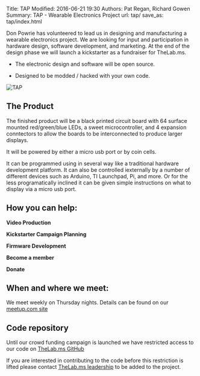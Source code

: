 Title: TAP
Modified: 2016-06-21 19:30
Authors: Pat Regan, Richard Gowen
Summary: TAP - Wearable Electronics Project
url: tap/
save_as: tap/index.html

Don Powrie has volunteered to lead us in designing and manufacturing a
wearable electronics project. We are looking for input and participation
in hardware design, software development, and marketing. At the end of
the design phase we will launch a kickstarter as a fundraiser for
TheLab.ms. 

*  The electronic design and software will be open source.

*  Designed to be modded / hacked with your own code.

![TAP]({filename}/images/tap.jpg)

## The Product
The finished product will be a black printed circuit board with 64 surface mounted red/green/blue LEDs, 
a sweet microcontroller, and 4 expansion conntectors to allow the boards to be interconnected to produce larger displays.

It will be powered by either a micro usb port or by coin cells.

It can be programmed using in several way like a traditional hardware development platform.
It can also be controlled iexternally by a number of different devices such as Arduino, TI Launchpad, Pi, and more.
Or for the less programatically inclined it can be given simple instructions on what to display via a micro usb port.

## How you can help:

**Video Production**

**Kickstarter Campaign Planning**

**Firmware Development**

**Become a member**

**Donate**

## When and where we meet:

We meet weekly on Thursday nights. Details can be found on our
[meetup.com site](http://www.meetup.com/TheLab-ms/)

## Code repository
Until our crowd funding campaign is launched we have restricted access to our code on [TheLab.ms GitHub](https://github.com/TheLab-ms)

If you are interested in contributing to the code before this restriction is lifted please contact [TheLab.ms leadership](mailto:leadership@thelab.ms) to be added to the project.


